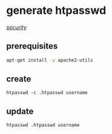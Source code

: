 # generate htpasswd

*[security](../README.md#security)*

## prerequisites

```sh
apt-get install -y apache2-utils
```

## create

```
htpasswd -c .htpasswd username
```

## update

```
htpasswd .htpasswd username
```
